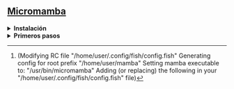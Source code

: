 ## [Micromamba](https://mamba.readthedocs.io/en/latest/user_guide/micromamba.html)
<details>
<summary><b>Instalación</b></summary>
install using paru y fish

``` paru -S micromamba ```

init 

```micromamba shell init --shell=fish --prefix=~/mamba >> .config/fish/config.fish```

vamos a .config.fish y borramos el excedente[^1].
deberiamos ver esto:
```
# >>> mamba initialize >>>
# !! Contents within this block are managed by 'mamba init' !!
set -gx MAMBA_EXE "/usr/bin/micromamba"
set -gx MAMBA_ROOT_PREFIX "~/.config/mamba"
$MAMBA_EXE shell hook --shell fish --root-prefix $MAMBA_ROOT_PREFIX | source
# <<< mamba initialize <<<
```
y hacemos en home:
```mv mamba/ .config/  ```

yo voy a ponerle un alias en fish para que cada vez que diga conda, sea micromamba:
``` alias conda micromamba ```

[^1]: (Modifying RC file "/home/user/.config/fish/config.fish"
Generating config for root prefix "/home/user/mamba"
Setting mamba executable to: "/usr/bin/micromamba"
Adding (or replacing) the following in your "/home/user/.config/fish/config.fish" file)

</details>

<details>
<summary><b>Primeros pasos</b></summary>
  
activar enviroment base:
```micromamba activate```

crear enviroment:
```micromamba create -n $env_name$```

activar enviroment custom:
```micromamba activate $env_name$ ```

ahora hacemos:

```conda install -c conda-forge $packacge$```

```micromamba config append channels conda-forge```
</details>
